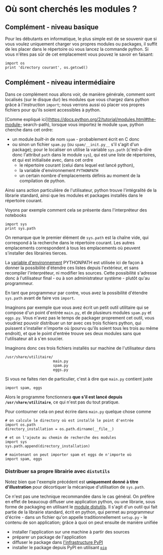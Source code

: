 
# Où sont cherchés les modules ?

## Complément - niveau basique

Pour les débutants en informatique, le plus simple est de se souvenir que si
vous voulez uniquement charger vos propres modules ou packages, il suffit de les
placer dans le répertoire où vous lancez la commande python. Si vous n'êtes pas
sûr de cet emplacement vous pouvez le savoir en faisant:

    import os
    print 'directory courant', os.getcwd()

## Complément - niveau intermédiaire

Dans ce complément nous allons voir, de manière générale, comment sont localisés
(sur le disque dur) les modules que vous chargez dans python grâce à
l'instruction `import`; nous verrons aussi où placer vos propres fichiers pour
qu'ils soient accessibles à python.

[Comme expliqué ici](https://docs.python.org/2/tutorial/modules.html#the-module-
search-path), lorsque vous importez le module `spam`, python cherche dans cet
ordre:
 * un module *built-in* de nom `spam` - probablement écrit en C donc
 * ou sinon un fichier `spam.py` (ou `spam/__init.py__` s'il s'agit d'un
package); pour le localiser on utilise la variable `sys.path` (c'est-à-dire donc
l'attribut `path` dans le module `sys`), qui est une liste de répertoires, et
qui est initialisée avec, dans cet ordre
   * le répertoire courant (celui dans lequel est lancé python),
   * la variable d'environnement `PYTHONPATH`
   * un certain nombre d'emplacements définis au moment de la compilation de
python.

Ainsi sans action particulière de l'utilisateur, python trouve l'intégralité de
la librarie standard, ainsi que les modules et packages installés dans le
répertoire courant.

Voyons par exemple comment cela se présente dans l'interpréteur des notebooks


    import sys
    print sys.path

On remarque que le premier élément de `sys.path` est la chaîne vide, qui
correspond à la recherche dans le répertoire courant. Les autres emplacements
correspondent à tous les emplacements où peuvent s'installer des librairies
tierces.

La [variable d'environnement](http://en.wikipedia.org/wiki/Environment_variable)
PYTHONPATH est utilisée ici de façon à donner la possibilité d'étendre ces
listes depuis l'extérieur, et sans recompiler l'interpréteur, ni modifier les
sources. Cette possibilité s'adresse donc à l'utilisateur final - ou à son
administrateur système - plutôt qu'au programmeur.

En tant que programmeur par contre, vous avez la possibilité d'étendre
`sys.path` avant de faire vos `import`.

Imaginons par exemple que vous avez écrit un petit outil utilitaire qui se
compose d'un point d'entrée `main.py`, et de plusieurs modules `spam.py` et
`eggs.py`. Vous n'avez pas le temps de packager proprement cet outil, vous
voudriez pouvoir distribuer un *tar* avec ces trois fichiers python, qui
puissent s'installer n'importe où (pourvu qu'ils soient tous les trois au même
endroit), et que le point d'entrée trouve ses deux modules sans que
l'utilisateur ait à s'en soucier.

Imaginons donc ces trois fichiers installés sur machine de l'utilisateur dans

    /usr/share/utilitaire/
                          main.py
                          spam.py
                          eggs.py

Si vous ne faites rien de particulier, c'est à dire que `main.py` contient juste

    import spam, eggs

Alors le programme fonctionnera **que s'il est lancé depuis
`/usr/share/utilitaire`**, ce qui n'est pas du tout pratique.

Pour contourner cela on peut écrire dans `main.py` quelque chose comme

    # on calcule le directory où est installé le point d'entrée
    import os.path
    directory_installation = os.path.dirname(__file__)

    # et on l'ajoute au chemin de recherche des modules
    import sys
    sys.path.append(directory_installation)

    # maintenant on peut importer spam et eggs de n'importe où
    import spam, eggs

### Distribuer sa propre librairie avec `distutils`

Notez bien que l'exemple précédent est **uniquement donné à titre
d'illustration** pour décortiquer la mécanique d'utilisation de `sys.path`.

Ce n'est pas une technique recommandée dans le cas général. On préfère en effet
de beaucoup diffuser une application python, ou une librarie, sous forme de
packaging en utilisant le [module
distutils](https://docs.python.org/2/library/distutils.html). Il s'agit d'un
outil qui fait partie de la librairie standard, écrit en python, qui permet au
programmeur d'écrire - dans un fichier qu'on appelle traditionnellement
`setup.py` - le contenu de son application; grâce à quoi on peut ensuite de
manière unifiée
 * installer l'application sur une machine à partir des sources
 * préparer un package de l'application
 * diffuser le package dans [l'infrastructure
PyPI](https://pypi.python.org/pypi)
 * installer le package depuis PyPI en utilisant
[`pip`](http://pip.readthedocs.org/en/latest/installing.html)
